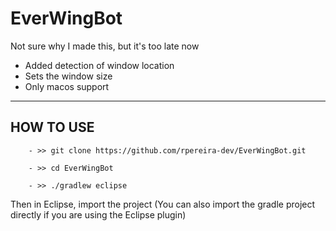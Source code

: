 # EverWingBot

Not sure why I made this, but it's too late now

* Added detection of window location
* Sets the window size
* Only macos support

-----------------------------------------------------------------------

## HOW TO USE ##
        - >> git clone https://github.com/rpereira-dev/EverWingBot.git

        - >> cd EverWingBot

        - >> ./gradlew eclipse

Then in Eclipse, import the project
(You can also import the gradle project directly if you are using the Eclipse plugin)
